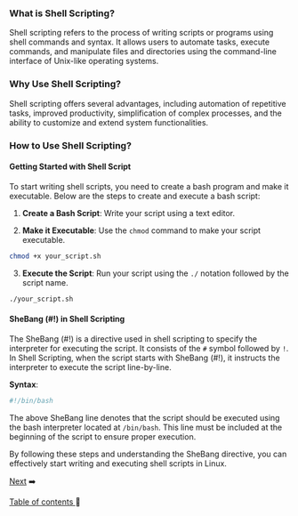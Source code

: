 ### What is Shell Scripting?
Shell scripting refers to the process of writing scripts or programs using shell commands and syntax. It allows users to automate tasks, execute commands, and manipulate files and directories using the command-line interface of Unix-like operating systems.

### Why Use Shell Scripting?
Shell scripting offers several advantages, including automation of repetitive tasks, improved productivity, simplification of complex processes, and the ability to customize and extend system functionalities.

### How to Use Shell Scripting?

#### Getting Started with Shell Script
To start writing shell scripts, you need to create a bash program and make it executable. Below are the steps to create and execute a bash script:

1. **Create a Bash Script**: Write your script using a text editor.

2. **Make it Executable**: Use the `chmod` command to make your script executable.

```bash
chmod +x your_script.sh
```

3. **Execute the Script**: Run your script using the `./` notation followed by the script name.

```bash
./your_script.sh
```

#### SheBang (#!) in Shell Scripting
The SheBang (#!) is a directive used in shell scripting to specify the interpreter for executing the script. It consists of the `#` symbol followed by `!`. In Shell Scripting, when the script starts with SheBang (#!), it instructs the interpreter to execute the script line-by-line.

**Syntax**:
```bash
#!/bin/bash
```

The above SheBang line denotes that the script should be executed using the bash interpreter located at `/bin/bash`. This line must be included at the beginning of the script to ensure proper execution.


By following these steps and understanding the SheBang directive, you can effectively start writing and executing shell scripts in Linux.


[Next](../Chapter1/2.md) ➡️

[Table of contents ](../../table_of_contents.md)🚀 
